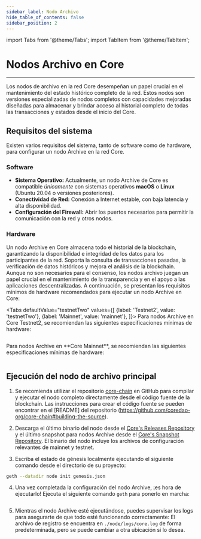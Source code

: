 ```yaml
---
sidebar_label: Nodo Archivo
hide_table_of_contents: false
sidebar_position: 2
---
```


import Tabs from '@theme/Tabs';
import TabItem from '@theme/TabItem';

# Nodos Archivo en Core

---

Los nodos de archivo en la red Core desempeñan un papel crucial en el mantenimiento del estado histórico completo de la red. Estos nodos son versiones especializadas de nodos completos con capacidades mejoradas diseñadas para almacenar y brindar acceso al historial completo de todas las transacciones y estados desde el inicio del Core.

## Requisitos del sistema

Existen varios requisitos del sistema, tanto de software como de hardware, para configurar un nodo Archive en la red Core.

### Software

- **Sistema Operativo:** Actualmente, un nodo Archive de Core es compatible _únicamente_ con sistemas operativos **macOS** o **Linux** (Ubuntu 20.04 o versiones posteriores).
- **Conectividad de Red:** Conexión a Internet estable, con baja latencia y alta disponibilidad.
- **Configuración del Firewall:** Abrir los puertos necesarios para permitir la comunicación con la red y otros nodos.

### Hardware

Un nodo Archive en Core almacena todo el historial de la blockchain, garantizando la disponibilidad e integridad de los datos para los participantes de la red. Soporta la consulta de transacciones pasadas, la verificación de datos históricos y mejora el análisis de la blockchain. Aunque no son necesarios para el consenso, los nodos archivo juegan un papel crucial en el mantenimiento de la transparencia y en el apoyo a las aplicaciones descentralizadas. A continuación, se presentan los requisitos mínimos de hardware recomendados para ejecutar un nodo Archive en Core:

<Tabs
defaultValue="testnetTwo"
values={[
{label: 'Testnet2', value: 'testnetTwo'},
{label: 'Mainnet', value: 'mainnet'},
]}> <TabItem value="testnetTwo">
Para nodos Archive en Core Testnet2, se recomiendan las siguientes especificaciones mínimas de hardware:

```
```

  </TabItem>

  <TabItem value="mainnet">
Para nodos Archive en **Core Mainnet**, se recomiendan las siguientes especificaciones mínimas de hardware:

```
```

  </TabItem>
</Tabs>

## Ejecución del nodo de archivo principal

1. Se recomienda utilizar el repositorio [core-chain](https://github.com/coredao-org/core-chain) en GitHub para compilar y ejecutar el nodo completo directamente desde el código fuente de la blockchain. Las instrucciones para crear el código fuente se pueden encontrar en el [README] del repositorio (https://github.com/coredao-org/core-chain#building-the-source).

2. Descarga el último binario del nodo desde el [Core's Releases Repository](https://github.com/coredao-org/core-chain/releases/latest) y el último snapshot para nodos Archive desde el [Core's Snapshot Repository](https://github.com/coredao-org/core-snapshots?tab=readme-ov-file#archive-full). El binario del nodo incluye los archivos de configuración relevantes de mainnet y testnet.

3. Escriba el estado de génesis localmente ejecutando el siguiente comando desde el directorio de su proyecto:

```bash
geth --datadir node init genesis.json
```

4. Una vez completada la configuración del nodo Archive, ¡es hora de ejecutarlo! Ejecuta el siguiente comando `geth` para ponerlo en marcha:

```bash
```

5. Mientras el nodo Archive esté ejecutándose, puedes supervisar los logs para asegurarte de que todo esté funcionando correctamente: El archivo de registro se encuentra en `./node/logs/core.log` de forma predeterminada, pero se puede cambiar a otra ubicación si lo desea.



